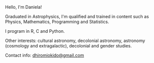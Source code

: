 Hello, I'm Daniela!  

Graduated in Astrophysics, I'm qualified and trained in content such as Physics, Mathematics, Programming and Statistics.  

I program in R, C and Python. 

Other interests: cultural astronomy, decolonial astronomy, astronomy (cosmology and extragalactic), decolonial and gender studies.  

Contact info: dhiromiokido@gmail.com  

<!---
hiromiokido/hiromiokido is a ✨ special ✨ repository because its `README.md` (this file) appears on your GitHub profile.
You can click the Preview link to take a look at your changes.
--->
